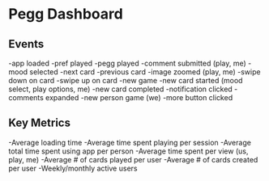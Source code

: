 Pegg Dashboard
=====================

## Events
-app loaded
-pref played
-pegg played
-comment submitted (play, me)
-mood selected
-next card
-previous card
-image zoomed (play, me)
-swipe down on card
-swipe up on card
-new game
-new card started (mood select, play options, me)
-new card completed
-notification clicked
-comments expanded
-new person game (we)
-more button clicked

## Key Metrics
-Average loading time
-Average time spent playing per session
-Average total time spent using app per person
-Average time spent per view (us, play, me)
-Average # of cards played per user
-Average # of cards created per user
-Weekly/monthly active users
